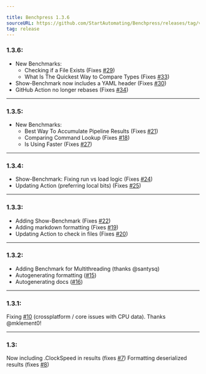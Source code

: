 ```yaml
---

title: Benchpress 1.3.6
sourceURL: https://github.com/StartAutomating/Benchpress/releases/tag/v1.3.6
tag: release
---
```

### 1.3.6:
* New Benchmarks:
    * Checking if a File Exists (Fixes [#29](https://github.com/StartAutomating/Benchpress/issues/29))
    * What Is The Quickest Way to Compare Types (Fixes [#33](https://github.com/StartAutomating/Benchpress/issues/33))
* Show-Benchmark now includes a YAML header (Fixes [#30](https://github.com/StartAutomating/Benchpress/issues/30))
* GitHub Action no longer rebases (Fixes [#34](https://github.com/StartAutomating/Benchpress/issues/34))

---

### 1.3.5:
* New Benchmarks:
  * Best Way To Accumulate Pipeline Results (Fixes [#21](https://github.com/StartAutomating/Benchpress/issues/21))
  * Comparing Command Lookup (Fixes [#18](https://github.com/StartAutomating/Benchpress/issues/18))
  * Is Using Faster (Fixes [#27](https://github.com/StartAutomating/Benchpress/issues/27))  

---

### 1.3.4:
* Show-Benchmark: Fixing run vs load logic (Fixes [#24](https://github.com/StartAutomating/Benchpress/issues/24))
* Updating Action (preferring local bits) (Fixes [#25](https://github.com/StartAutomating/Benchpress/issues/25))

---

### 1.3.3:
* Adding Show-Benchmark (Fixes [#22](https://github.com/StartAutomating/Benchpress/issues/22))
* Adding markdown formatting (Fixes [#19](https://github.com/StartAutomating/Benchpress/issues/19))
* Updating Action to check in files (Fixes [#20](https://github.com/StartAutomating/Benchpress/issues/20))

---

### 1.3.2:
* Adding Benchmark for Multithreading (thanks @santysq)
* Autogenerating formatting ([#15](https://github.com/StartAutomating/Benchpress/issues/15))
* Autogenerating docs ([#16](https://github.com/StartAutomating/Benchpress/issues/16))

---

### 1.3.1:
Fixing [#10](https://github.com/StartAutomating/Benchpress/issues/10) (crossplatform / core issues with CPU data).   Thanks @mklement0!

---

### 1.3:
Now including .ClockSpeed in results (fixes [#7](https://github.com/StartAutomating/Benchpress/issues/7))
Formatting deserialized results (fixes [#8](https://github.com/StartAutomating/Benchpress/issues/8))
